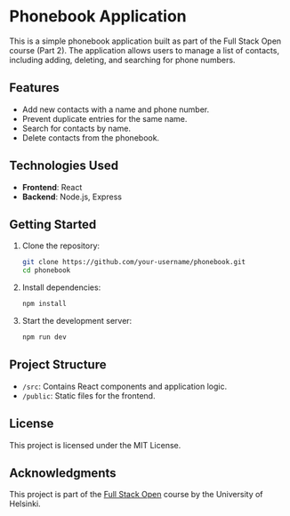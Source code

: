 # Phonebook Application

This is a simple phonebook application built as part of the Full Stack Open course (Part 2). The application allows users to manage a list of contacts, including adding, deleting, and searching for phone numbers.

## Features

- Add new contacts with a name and phone number.
- Prevent duplicate entries for the same name.
- Search for contacts by name.
- Delete contacts from the phonebook.

## Technologies Used

- **Frontend**: React
- **Backend**: Node.js, Express


## Getting Started

1. Clone the repository:
    ```bash
    git clone https://github.com/your-username/phonebook.git
    cd phonebook
    ```

2. Install dependencies:
    ```bash
    npm install
    ```

3. Start the development server:
    ```bash
    npm run dev
    ```



## Project Structure

- `/src`: Contains React components and application logic.
- `/public`: Static files for the frontend.


## License

This project is licensed under the MIT License.

## Acknowledgments

This project is part of the [Full Stack Open](https://fullstackopen.com/) course by the University of Helsinki.

